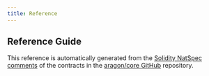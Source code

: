 ```yaml
---
title: Reference
---
```


## Reference Guide

This reference is automatically generated from the [Solidity NatSpec comments](https://docs.soliditylang.org/en/develop/natspec-format.html) of the contracts in the [aragon/core GitHub](https://github.com/aragon/core) repository.

